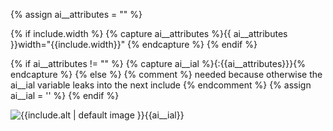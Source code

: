
{% assign ai__attributes = "" %}

{% if include.width %}
{% capture ai__attributes %}{{ ai__attributes }}width="{{include.width}}" {% endcapture %}
{% endif %}

{% if ai__attributes != "" %}
{% capture ai__ial %}{:{{ai__attributes}}}{% endcapture %}
{% else %}
{% comment %} needed because otherwise the ai__ial variable leaks into the next include {% endcomment %}
{% assign ai__ial = '' %}
{% endif %}

![{{include.alt | default image }}]({{assetpath}}/{{include.path}}){{ai__ial}}
